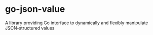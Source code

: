 # go-json-value
A library providing Go interface to dynamically and flexibly manipulate JSON-structured values
